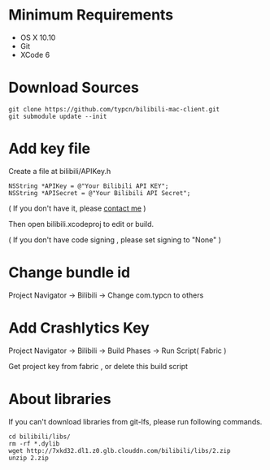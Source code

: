 # Minimum Requirements

* OS X 10.10
* Git
* XCode 6

# Download Sources

	git clone https://github.com/typcn/bilibili-mac-client.git
	git submodule update --init

# Add key file

Create a file at bilibili/APIKey.h

	NSString *APIKey = @"Your Bilibili API KEY";
	NSString *APISecret = @"Your Bilibili API Secret";
( If you don't have it, please [contact me](mailto:typcncom@gmail.com) )

Then open bilibili.xcodeproj to edit or build.

( If you don't have code signing , please set signing to "None" )

# Change bundle id

Project Navigator -> Bilibili -> Change com.typcn to others

# Add Crashlytics Key
Project Navigator -> Bilibili -> Build Phases -> Run Script( Fabric )

Get project key from fabric , or delete this build script

# About libraries

If you can't download libraries from git-lfs, please run following commands.

	cd bilibili/libs/
	rm -rf *.dylib
	wget http://7xkd32.dl1.z0.glb.clouddn.com/bilibili/libs/2.zip
	unzip 2.zip
